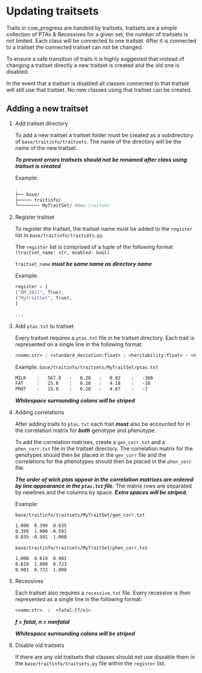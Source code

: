 # Updating traitsets
Traits in cow_progress are handeld by traitsets, traitsets are a simple collection of PTAs & Recessives for a given set, the number of traitsets is not limited. Each class will be connected to one traitset. After it is connected to a traitset the connected traitset can not be changed.

To ensure a safe transition of traits it is highly suggested that instead of changing a traitset directly a new traitset is created and the old one is disabled.

In the event that a traitset is disabled all classes connected to that traitset will still use that traitset. No new classes using that traitset can be created.

## Adding a new traitset

1. Add traitset directory

    To add a new traitset a traitset folder must be created as a subdirectory of `base/traitinfo/traitsets`. The name of the directory will be the name of the new traitset.
    
    ***To prevent errors traitsets should not be renamed after class using traitset is created***

    Example:
    ```bash
    .
    ├── base/
    ├───── traitinfo/
    └──────── MyTraitSet/ #New traitset
    ```

2. Register traitset

    To register the traitset, the traitset name must be added to the `register` list in `base/traitinfo/traitsets.py`

    The `register` list is comprised of a tuple of the following format `(traitset_name: str, enabled: bool)`
    
    `traitset_name` ***must be same name as directory name***

    Example:
    ```python
    register = [
    ("NM_2021", True),
    ("MyTraitSet", True),
    ]

    ...
    ```

3. Add `ptas.txt` to traitset

    Every traitset requires a `ptas.txt` file in he traitset directory. Each trait is represented on a single line in the following format:
    ```txt
    <name:str> : <standard_deviation:float> : <heritability:float> : <net_merit_dollars:float> : <inbreeding_depression:float>
    ```

    Example:
    `base/traitinfo/traitsets/MyTraitSet/ptas.txt`
    ```txt
    MILK    :   567.0   :   0.20   :   0.02    :   -300
    FAT     :   25.0    :   0.20   :   4.18    :   -10
    PROT    :   15.0    :   0.20   :   4.67    :   -7
    ```
    ***Whitespace surrounding colons will be striped***

4. Adding correlations

    After adding traits to `ptas.txt` each trait ***must*** also be accounted for in the correlation matrix for ***both*** genotype and phenotype.

    To add the correlation matrixes, create a `gen_corr.txt` and a `phen_corr.txt` file in the traitset directory. The correlation matrix for the genotypes should then be placed in the `gen_corr` file and the correlations for the phenotypes should then be placed in the `phen_corr` file. 

    ***The order of wich ptas appear in the correlation matrixes are ordered by line appearance in the `ptas.txt` file***.
    The matrix rows are separated by newlines and the columns by space. ***Extra spaces will be striped.***

    Example:
    
    `base/traitinfo/traitsets/MyTraitSet/gen_corr.txt`
    ```txt
    1.000  0.399  0.835
    0.399  1.000 -0.591
    0.835 -0.591  1.000
    ```

    `base/traitinfo/traitsets/MyTraitSet/phen_corr.txt`
    ```txt
    1.000  0.619  0.901
    0.619  1.000  0.723
    0.901  0.723  1.000
    ```

5. Recessives

    Each traitset also requires a `recessive.txt` file. Every recessive is then represented as a single line in the following format:
    ```txt
    <name:str>  :  <fatal:[f/n]>
    ```
    ***f = fatal, n = nonfatal***
    
    ***Whitespace surrounding colons will be striped***

6. Disable old traitsets

    If there are any old traitsets that classes should not use dissable them in the `base/traitinfo/traitsets.py` file within the `register` list.